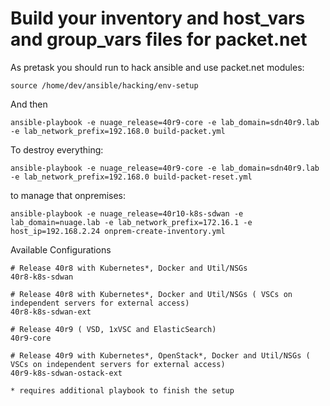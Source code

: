 # Build your inventory and host_vars and group_vars files for packet.net

As pretask you should run to hack ansible and use packet.net modules: 
```
source /home/dev/ansible/hacking/env-setup
```
And then
```
ansible-playbook -e nuage_release=40r9-core -e lab_domain=sdn40r9.lab -e lab_network_prefix=192.168.0 build-packet.yml
```

To destroy everything:
```
ansible-playbook -e nuage_release=40r9-core -e lab_domain=sdn40r9.lab -e lab_network_prefix=192.168.0 build-packet-reset.yml
```

to manage that onpremises:
```
ansible-playbook -e nuage_release=40r10-k8s-sdwan -e lab_domain=nuage.lab -e lab_network_prefix=172.16.1 -e host_ip=192.168.2.24 onprem-create-inventory.yml
```

Available Configurations
```
# Release 40r8 with Kubernetes*, Docker and Util/NSGs
40r8-k8s-sdwan

# Release 40r8 with Kubernetes*, Docker and Util/NSGs ( VSCs on independent servers for external access)
40r8-k8s-sdwan-ext

# Release 40r9 ( VSD, 1xVSC and ElasticSearch)
40r9-core

# Release 40r9 with Kubernetes*, OpenStack*, Docker and Util/NSGs ( VSCs on independent servers for external access)
40r9-k8s-sdwan-ostack-ext

* requires additional playbook to finish the setup
```


